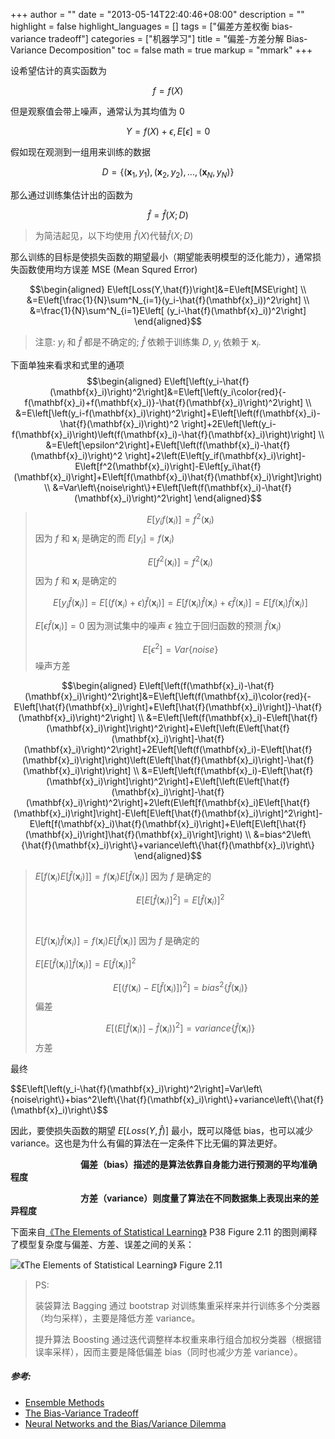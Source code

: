 +++
author = ""
date = "2013-05-14T22:40:46+08:00"
description = ""
highlight = false
highlight_languages = []
tags = ["偏差方差权衡 bias-variance tradeoff"]
categories = ["机器学习"]
title = "偏差-方差分解 Bias-Variance Decomposition"
toc = false
math = true
markup = "mmark"
+++

设希望估计的真实函数为

$$f=f(X)$$

但是观察值会带上噪声，通常认为其均值为 $0$

$$Y=f(X)+\epsilon, E\left[\epsilon\right]=0$$

假如现在观测到一组用来训练的数据

$$D=\left\{(\mathbf{x}_1,y_1),(\mathbf{x}_2,y_2),...,(\mathbf{x}_N,y_N)\right\}$$

那么通过训练集估计出的函数为

$$\hat{f}=\hat{f}(X;D)$$

> 为简洁起见，以下均使用 $\hat{f}(X)$代替$\hat{f}(X;D)$



那么训练的目标是使损失函数的期望最小（期望能表明模型的泛化能力），通常损失函数使用均方误差 MSE (Mean Squred Error)

$$\begin{aligned}
E\left[Loss(Y,\hat{f})\right]&=E\left[MSE\right] \\
&=E\left[\frac{1}{N}\sum^N_{i=1}(y_i-\hat{f}(\mathbf{x}_i))^2\right] \\
&=\frac{1}{N}\sum^N_{i=1}E\left[ (y_i-\hat{f}(\mathbf{x}_i))^2\right]
\end{aligned}$$


> 注意: $y_i$ 和 $\hat{f}$ 都是不确定的; $\hat{f}$ 依赖于训练集 $D$, $y_i$ 依赖于 $\mathbf{x}_i$.


下面单独来看求和式里的通项
$$\begin{aligned}
E\left[\left(y_i-\hat{f}(\mathbf{x}_i)\right)^2\right]&=E\left[\left(y_i\color{red}{-f(\mathbf{x}_i)+f(\mathbf{x}_i)}-\hat{f}(\mathbf{x}_i)\right)^2\right] \\
&=E\left[\left(y_i-f(\mathbf{x}_i)\right)^2\right]+E\left[\left(f(\mathbf{x}_i)-\hat{f}(\mathbf{x}_i)\right)^2 \right]+2E\left[\left(y_i-f(\mathbf{x}_i)\right)\left(f(\mathbf{x}_i)-\hat{f}(\mathbf{x}_i)\right)\right] \\
&=E\left[\epsilon^2\right]+E\left[\left(f(\mathbf{x}_i)-\hat{f}(\mathbf{x}_i)\right)^2 \right]+2\left(E\left[y_if(\mathbf{x}_i)\right]-E\left[f^2(\mathbf{x}_i)\right]-E\left[y_i\hat{f}(\mathbf{x}_i)\right]+E\left[f(\mathbf{x}_i)\hat{f}(\mathbf{x}_i)\right]\right) \\
&=Var\left\{noise\right\}+E\left[\left(f(\mathbf{x}_i)-\hat{f}(\mathbf{x}_i)\right)^2\right]
\end{aligned}$$

> $$E\left[y_i f(\mathbf{x}_i)\right]=f^2(\mathbf{x}_i)$$  因为 $f$ 和 $\mathbf{x}_i$ 是确定的而 $E\left[y_i \right]=f(\mathbf{x}_i)$
>
> $$E\left[f^2(\mathbf{x}_i)\right]=f^2(\mathbf{x}_i)$$  因为 $f$ 和 $\mathbf{x}_i$ 是确定的
>
> $$E\left[y_i \hat{f}(\mathbf{x}_i)\right]=E\left[\left(f(\mathbf{x}_i)+\epsilon\right)\hat{f}(\mathbf{x}_i)\right]=E\left[f(\mathbf{x}_i)\hat{f}(\mathbf{x}_i)+\epsilon\hat{f}(\mathbf{x}_i)\right]=E\left[f(\mathbf{x}_i)\hat{f}(\mathbf{x}_i)\right]$$
>
> $E\left[\epsilon\hat{f}(\mathbf{x}_i)\right]=0$  因为测试集中的噪声 $\epsilon$ 独立于回归函数的预测 $\hat{f}(\mathbf{x}_i)$
>
> $$E\left[\epsilon^2\right]=Var\left\{noise\right\}$$  噪声方差

$$\begin{aligned}
E\left[\left(f(\mathbf{x}_i)-\hat{f}(\mathbf{x}_i)\right)^2\right]&=E\left[\left(f(\mathbf{x}_i)\color{red}{-E\left[\hat{f}(\mathbf{x}_i)\right]+E\left[\hat{f}(\mathbf{x}_i)\right]}-\hat{f}(\mathbf{x}_i)\right)^2\right] \\
&=E\left[\left(f(\mathbf{x}_i)-E\left[\hat{f}(\mathbf{x}_i)\right]\right)^2\right]+E\left[\left(E\left[\hat{f}(\mathbf{x}_i)\right]-\hat{f}(\mathbf{x}_i)\right)^2\right]+2E\left[\left(f(\mathbf{x}_i)-E\left[\hat{f}(\mathbf{x}_i)\right]\right)\left(E\left[\hat{f}(\mathbf{x}_i)\right]-\hat{f}(\mathbf{x}_i)\right)\right] \\
&=E\left[\left(f(\mathbf{x}_i)-E\left[\hat{f}(\mathbf{x}_i)\right]\right)^2\right]+E\left[\left(E\left[\hat{f}(\mathbf{x}_i)\right]-\hat{f}(\mathbf{x}_i)\right)^2\right]+2\left(E\left[f(\mathbf{x}_i)E\left[\hat{f}(\mathbf{x}_i)\right]\right]-E\left[E\left[\hat{f}(\mathbf{x}_i)\right]^2\right]-E\left[f(\mathbf{x}_i)\hat{f}(\mathbf{x}_i)\right]+E\left[E\left[\hat{f}(\mathbf{x}_i)\right]\hat{f}(\mathbf{x}_i)\right]\right) \\
&=bias^2\left\{\hat{f}(\mathbf{x}_i)\right\}+variance\left\{\hat{f}(\mathbf{x}_i)\right\}
\end{aligned}$$

> $E\left[f(\mathbf{x}_i)E\left[\hat{f}(\mathbf{x}_i)\right]\right]=f(\mathbf{x}_i)E\left[\hat{f}(\mathbf{x}_i)\right]$  因为 $f$ 是确定的
>
> $$E\left[E\left[\hat{f}(\mathbf{x}_i)\right]^2\right]=E\left[\hat{f}(\mathbf{x}_i)\right]^2$$ 　
>
> $E\left[f(\mathbf{x}_i)\hat{f}(\mathbf{x}_i)\right]=f(\mathbf{x}_i)E\left[\hat{f}(\mathbf{x}_i)\right]$  因为 $f$ 是确定的
>
> $E\left[E\left[\hat{f}(\mathbf{x}_i)\right]\hat{f}(\mathbf{x}_i)\right]=E\left[\hat{f}(\mathbf{x}_i)\right]^2$
>
> $$E\left[\left(f(\mathbf{x}_i)-E\left[\hat{f}(\mathbf{x}_i)\right]\right)^2\right]=bias^2\left\{\hat{f}(\mathbf{x}_i)\right\}$$  偏差
>
> $$E\left[\left(E\left[\hat{f}(\mathbf{x}_i)\right]-\hat{f}(\mathbf{x}_i)\right)^2\right]=variance\left\{\hat{f}(\mathbf{x}_i)\right\}$$  方差

最终

<div>$$E\left[\left(y_i-\hat{f}(\mathbf{x}_i)\right)^2\right]=Var\left\{noise\right\}+bias^2\left\{\hat{f}(\mathbf{x}_i)\right\}+variance\left\{\hat{f}(\mathbf{x}_i)\right\}$$</div>

因此，要使损失函数的期望 $E\left[Loss(Y,\hat{f})\right]$ 最小，既可以降低 bias，也可以减少 variance。这也是为什么有偏的算法在一定条件下比无偏的算法更好。



　　　　　　　　**偏差（bias）描述的是算法依靠自身能力进行预测的平均准确程度**

　　　　　　　　**方差（variance）则度量了算法在不同数据集上表现出来的差异程度**



下面来自[《The Elements of Statistical Learning》](https://web.stanford.edu/~hastie/ElemStatLearn/printings/ESLII_print12.pdf) P38 Figure 2.11 的图则阐释了模型复杂度与偏差、方差、误差之间的关系：

![《The Elements of Statistical Learning》 Figure 2.11](/img/bias-variance_decomposition.png)


> PS:
>
> 装袋算法 Bagging 通过 bootstrap 对训练集重采样来并行训练多个分类器（均匀采样），主要是降低方差 variance。
>
> 提升算法 Boosting 通过迭代调整样本权重来串行组合加权分类器（根据错误率采样），因而主要是降低偏差 bias（同时也减少方差 variance）。



##### 参考:

* [Ensemble Methods](http://www.inf.ed.ac.uk/teaching/courses/dme/2012/slides/ensemble.pdf)
* [The Bias-Variance Tradeoff](http://www.inf.ed.ac.uk/teaching/courses/mlsc/Notes/Lecture4/BiasVariance.pdf)
* [Neural Networks and the Bias/Variance Dilemma](http://www.dna.caltech.edu/courses/cns187/references/geman_etal.pdf)
